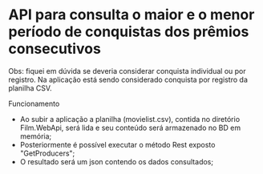 # API para consulta o maior e o menor período de conquistas dos prêmios consecutivos

Obs: fiquei em dúvida se deveria considerar conquista individual ou por registro. Na aplicação está sendo considerado conquista por registro da planilha CSV.

Funcionamento
 - Ao subir a aplicação a planilha (movielist.csv), contida no diretório Film.WebApi, será lida e seu conteúdo será armazenado no BD em memória;
 - Posteriormente é possível executar o método Rest exposto "GetProducers";
 - O resultado será um json contendo os dados consultados;
